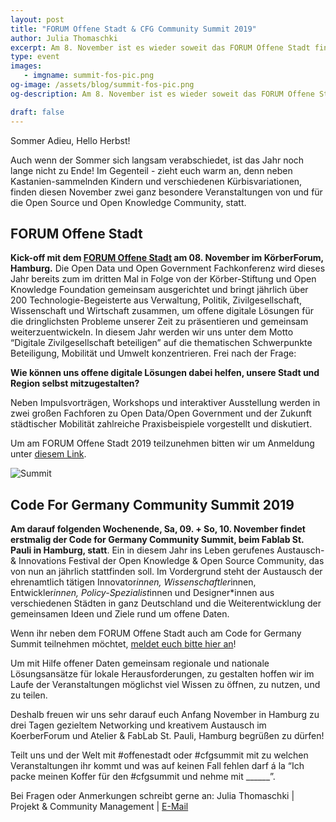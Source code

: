 ```yaml
---
layout: post
title: "FORUM Offene Stadt & CFG Community Summit 2019"
author: Julia Thomaschki
excerpt: Am 8. November ist es wieder soweit das FORUM Offene Stadt findet zum dritten Mal in Hamburg statt. Direkt im Anschluss gibt es den Code For Germany Community Summit (10-11.2019). Wir freuen uns auf euch!
type: event
images:
   - imgname: summit-fos-pic.png
og-image: /assets/blog/summit-fos-pic.png
og-description: Am 8. November ist es wieder soweit das FORUM Offene Stadt findet zum dritten Mal in Hamburg statt. Direkt im Anschluss gibt es den Code For Germany Community Summit (10-11.2019). Wir freuen uns auf euch!

draft: false
---
```


Sommer Adieu, Hello Herbst!

Auch wenn der Sommer sich langsam verabschiedet, ist das Jahr noch lange nicht zu Ende! Im Gegenteil - zieht euch warm an, denn neben Kastanien-sammelnden Kindern und verschiedenen Kürbisvariationen, finden diesen November zwei ganz besondere Veranstaltungen von und für die Open Source und Open Knowledge Community, statt.


## FORUM Offene Stadt
**Kick-off mit dem [FORUM Offene Stadt](http://offenestadt.info)  am 08. November im KörberForum, Hamburg.** Die Open Data und Open Government Fachkonferenz wird dieses Jahr bereits zum im dritten Mal in Folge von der Körber-Stiftung und Open Knowledge Foundation gemeinsam ausgerichtet und bringt jährlich über 200 Technologie-Begeisterte aus Verwaltung, Politik, Zivilgesellschaft, Wissenschaft und Wirtschaft zusammen, um offene digitale Lösungen für die dringlichsten Probleme unserer Zeit zu präsentieren und gemeinsam weiterzuentwickeln. In diesem Jahr werden wir uns unter dem Motto “Digitale Zivilgesellschaft beteiligen” auf die thematischen Schwerpunkte Beteiligung, Mobilität und Umwelt konzentrieren. Frei nach der Frage:

**Wie können uns offene digitale Lösungen dabei helfen, unsere Stadt und Region selbst mitzugestalten?**

Neben Impulsvorträgen, Workshops und interaktiver Ausstellung werden in zwei großen Fachforen zu Open Data/Open Government und der Zukunft städtischer Mobilität zahlreiche Praxisbeispiele vorgestellt und diskutiert.

Um am FORUM Offene Stadt 2019 teilzunehmen bitten wir um Anmeldung unter [diesem Link](https://koerber-stiftung.de/?id=2393).

![Summit](/blog/summit-fos-pic.png)

## Code For Germany Community Summit 2019

**Am darauf folgenden Wochenende, Sa, 09. + So, 10. November findet erstmalig der Code for Germany Community Summit, beim Fablab St. Pauli in Hamburg, statt**. Ein in diesem Jahr ins Leben gerufenes Austausch- & Innovations Festival der Open Knowledge & Open Source Community, das von nun an jährlich stattfinden soll. Im Vordergrund steht der Austausch der ehrenamtlich tätigen Innovator*innen, Wissenschaftler*innen, Entwickler*innen, Policy-Spezialist*innen und Designer*innen  aus verschiedenen Städten in ganz Deutschland und die Weiterentwicklung der gemeinsamen Ideen und Ziele rund um offene Daten.

Wenn ihr neben dem FORUM Offene Stadt auch am Code for Germany Summit teilnehmen möchtet, [meldet euch bitte hier an](https://codefor.de/summit/)!

Um mit Hilfe offener Daten gemeinsam regionale und nationale Lösungsansätze für lokale Herausforderungen, zu gestalten hoffen wir im Laufe der Veranstaltungen möglichst viel Wissen zu öffnen, zu nutzen, und zu teilen.

Deshalb freuen wir uns sehr darauf euch Anfang November in Hamburg zu drei Tagen gezieltem Networking und kreativem Austausch im KoerberForum und Atelier & FabLab St. Pauli, Hamburg begrüßen zu dürfen!

Teilt uns und der Welt mit #offenestadt oder #cfgsummit mit zu welchen Veranstaltungen ihr kommt und was auf keinen Fall fehlen darf á la “Ich packe meinen Koffer für den #cfgsummit und nehme mit ______”.

Bei Fragen oder Anmerkungen schreibt gerne an:
Julia Thomaschki | Projekt & Community Management | [E-Mail](mailto:julia@codeforhamburg.org)
